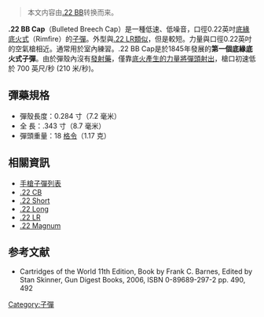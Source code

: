 > 本文内容由[.22 BB](https://zh.wikipedia.org/wiki/.22_BB)转换而来。


**.22 BB Cap**（Bulleted Breech Cap）是一種低速、低噪音，口徑0.22英吋[底緣底火式](../Page/凸緣式底火.md "wikilink")（Rimfire）的[子彈](https://zh.wikipedia.org/wiki/子弹 "wikilink")。外型與[.22 LR類似](../Page/.22_LR.md "wikilink")，但是較短。力量與口徑0.22英吋的空氣槍相近。通常用於室內練習。.22 BB Cap是於1845年發展的**第一個底緣底火式子彈**。由於彈殼內沒有[發射藥](../Page/裝藥.md "wikilink")，僅靠[底火產生的力量將彈頭射出](https://zh.wikipedia.org/wiki/底火 "wikilink")，槍口初速低於 700 英尺/秒 (210 米/秒)。

## 彈藥規格

  - 彈殼長度：0.284 寸（7.2 毫米）
  - 全 長：.343 寸（8.7 毫米）
  - 彈頭重量：18 [格令](https://zh.wikipedia.org/wiki/格令 "wikilink")（1.17 克）

## 相關資訊

  - [手槍子彈列表](../Page/手槍子彈列表.md "wikilink")
  - [.22 CB](https://zh.wikipedia.org/wiki/.22_CB "wikilink")
  - [.22 Short](https://zh.wikipedia.org/wiki/.22_Short "wikilink")
  - [.22 Long](https://zh.wikipedia.org/wiki/.22_Long "wikilink")
  - [.22 LR](../Page/.22_LR.md "wikilink")
  - [.22 Magnum](https://zh.wikipedia.org/wiki/.22_Magnum "wikilink")

## 参考文献

<div class="references-small">

<references />

  - Cartridges of the World 11th Edition, Book by Frank C. Barnes, Edited by Stan Skinner, Gun Digest Books, 2006, ISBN 0-89689-297-2 pp. 490, 492

</div>

[Category:子彈](https://zh.wikipedia.org/wiki/Category:子彈 "wikilink")